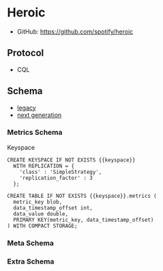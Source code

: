 # Heroic

- GitHub: https://github.com/spotify/heroic

## Protocol

- CQL

## Schema

- [legacy](https://github.com/spotify/heroic/tree/master/metric/datastax/src/main/resources/com.spotify.heroic.metric.datastax.schema.legacy)
- [next generation](https://github.com/spotify/heroic/tree/master/metric/datastax/src/main/resources/com.spotify.heroic.metric.datastax.schema.ng)

### Metrics Schema

Keyspace

````
CREATE KEYSPACE IF NOT EXISTS {{keyspace}}
  WITH REPLICATION = {
    'class' : 'SimpleStrategy',
    'replication_factor' : 3
  };
````

````
CREATE TABLE IF NOT EXISTS {{keyspace}}.metrics (
  metric_key blob,
  data_timestamp_offset int,
  data_value double,
  PRIMARY KEY(metric_key, data_timestamp_offset)
) WITH COMPACT STORAGE;
````

### Meta Schema

### Extra Schema
